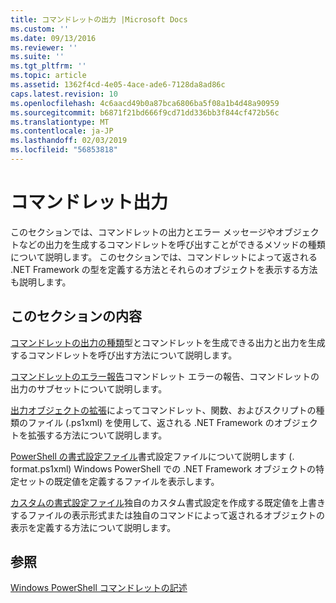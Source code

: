 ```yaml
---
title: コマンドレットの出力 |Microsoft Docs
ms.custom: ''
ms.date: 09/13/2016
ms.reviewer: ''
ms.suite: ''
ms.tgt_pltfrm: ''
ms.topic: article
ms.assetid: 1362f4cd-4e05-4ace-ade6-7128da8ad86c
caps.latest.revision: 10
ms.openlocfilehash: 4c6aacd49b0a87bca6806ba5f08a1b4d48a90959
ms.sourcegitcommit: b6871f21bd666f9cd71dd336bb3f844cf472b56c
ms.translationtype: MT
ms.contentlocale: ja-JP
ms.lasthandoff: 02/03/2019
ms.locfileid: "56853818"
---
```

# <a name="cmdlet-output"></a>コマンドレット出力

このセクションでは、コマンドレットの出力とエラー メッセージやオブジェクトなどの出力を生成するコマンドレットを呼び出すことができるメソッドの種類について説明します。 このセクションでは、コマンドレットによって返される .NET Framework の型を定義する方法とそれらのオブジェクトを表示する方法も説明します。

## <a name="in-this-section"></a>このセクションの内容

[コマンドレットの出力の種類](./types-of-cmdlet-output.md)型とコマンドレットを生成できる出力と出力を生成するコマンドレットを呼び出す方法について説明します。

[コマンドレットのエラー報告](./cmdlet-error-reporting.md)コマンドレット エラーの報告、コマンドレットの出力のサブセットについて説明します。

[出力オブジェクトの拡張](./extending-output-objects.md)によってコマンドレット、関数、およびスクリプトの種類のファイル (.ps1xml) を使用して、返される .NET Framework のオブジェクトを拡張する方法について説明します。

[PowerShell の書式設定ファイル](../format/powershell-formatting-files.md)書式設定ファイルについて説明します (. format.ps1xml) Windows PowerShell での .NET Framework オブジェクトの特定セットの既定値を定義するファイルを表示します。

[カスタムの書式設定ファイル](./custom-formatting-files.md)独自のカスタム書式設定を作成する既定値を上書きするファイルの表示形式または独自のコマンドによって返されるオブジェクトの表示を定義する方法について説明します。

## <a name="see-also"></a>参照

[Windows PowerShell コマンドレットの記述](./writing-a-windows-powershell-cmdlet.md)
